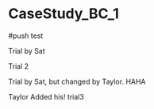 # CaseStudy_BC_1


#push test

Trial by Sat


Trial 2 

Trial by Sat, but changed by Taylor. HAHA

Taylor Added his!
trial3
